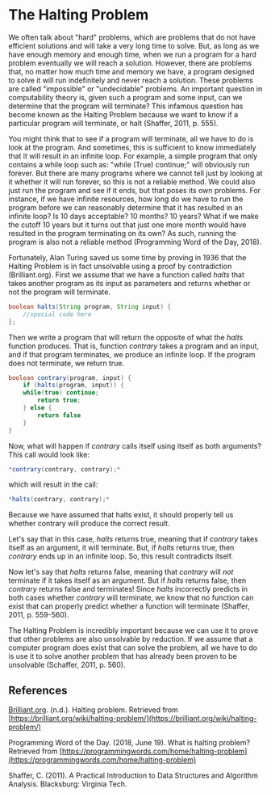 # The Halting Problem

We often talk about "hard" problems, which are problems that do not have efficient solutions and will take a very long time to solve. But, as long as we have enough memory and enough time, when we run a program for a hard problem eventually we will reach a solution. However, there are problems that, no matter how much time and memory we have, a program designed to solve it will run indefinitely and never reach a solution. These problems are called "impossible" or "undecidable" problems. An important question in computability theory is, given such a program and some input, can we determine that the program will terminate? This infamous question has become known as the Halting Problem because we want to know if a particular program will terminate, or halt (Shaffer, 2011, p. 555). 

You might think that to see if a program will terminate, all we have to do is look at the program. And sometimes, this is sufficient to know immediately that it will result in an infinite loop. For example, a simple program that only contains a while loop such as: "while (True) continue;" will obviously run forever. But there are many programs where we cannot tell just by looking at it whether it will run forever, so this is not a reliable method. We could also just run the program and see if it ends, but that poses its own problems. For instance, if we have infinite resources, how long do we have to run the program before we can reasonably determine that it has resulted in an infinite loop? Is 10 days acceptable? 10 months? 10 years? What if we make the cutoff 10 years but it turns out that just one more month would have resulted in the program terminating on its own? As such, running the program is also not a reliable method (Programming Word of the Day, 2018).

Fortunately, Alan Turing saved us some time by proving in 1936 that the Halting Problem is in fact unsolvable using a proof by contradiction (Brilliant.org). First we assume that we have a function called *halts* that takes another program as its input as parameters and returns whether or not the program will terminate. 

```java
boolean halts(String program, String input) { 
    //special code here 
};
```

Then we write a program that will return the opposite of what the *halts* function produces. That is, function *contrary* takes a program and an input, and if that program terminates, we produce an infinite loop. If the program does not terminate, we return true. 

```java
boolean contrary(program, input) {
    if (halts(program, input)) {
	while(true) continue;
        return true;
    } else {
        return false
    }
}
```

Now, what will happen if *contrary* calls itself using itself as both arguments? This call would look like:

```java
*contrary(contrary, contrary);*
```

which will result in the call:

```java
*halts(contrary, contrary);*
```

Because we have assumed that halts exist, it should properly tell us whether contrary will produce the correct result. 

Let's say that in this case, *halts* returns true, meaning that if *contrary* takes itself as an argument, it will terminate. But, if *halts* returns true, then *contrary* ends up in an infinite loop. So, this result contradicts itself.

Now let's say that *halts* returns false, meaning that *contrary* will *not* terminate if it takes itself as an argument. But if *halts* returns false, then *contrary* returns false and terminates! Since *halts* incorrectly predicts in both cases whether *contrary* will terminate, we know that no function can exist that can properly predict whether a function will terminate (Shaffer, 2011, p. 559-560). 

The Halting Problem is incredibly important because we can use it to prove that other problems are also unsolvable by reduction. If we assume that a computer program does exist that can solve the problem, all we have to do is use it to solve another problem that has already been proven to be unsolvable (Schaffer, 2011, p. 560).

## References

[Brilliant.org](http://brilliant.org/). (n.d.). Halting problem. Retrieved from [https://brilliant.org/wiki/halting-problem/](https://brilliant.org/wiki/halting-problem/)

Programming Word of the Day. (2018, June 19). What is halting problem? Retrieved from [https://programmingwords.com/home/halting-problem](https://programmingwords.com/home/halting-problem)

Shaffer, C. (2011). A Practical Introduction to Data Structures and Algorithm Analysis. Blacksburg: Virginia Tech.